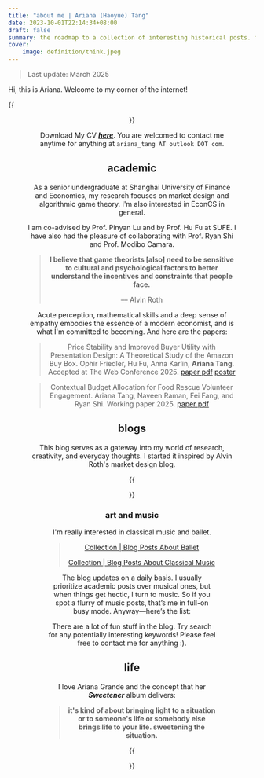 ```yaml
---
title: "about me | Ariana (Haoyue) Tang"
date: 2023-10-01T22:14:34+08:00
draft: false
summary: the roadmap to a collection of interesting historical posts. freshly updated.
cover:
    image: definition/think.jpeg
---
```


> Last update: March 2025

Hi, this is Ariana. Welcome to my corner of the internet!

{{<figure align="center" src="/bio/profile_photo.jpeg" caption="August, 2023, Stanford. Taken by a Canon EOS M50m2.">}}

Download My CV [***here***](/files/ariana_tang_cv.pdf). You are welcomed to contact me anytime for anything at `ariana_tang AT outlook DOT com`.

## academic

As a senior undergraduate at Shanghai University of Finance and Economics, my research focuses on market design and algorithmic game theory. I'm also interested in EconCS in general.

I am co-advised by Prof. Pinyan Lu and by Prof. Hu Fu at SUFE. I have also had the pleasure of collaborating with Prof. Ryan Shi and Prof. Modibo Camara.

> **I believe that game theorists [also] need to be sensitive to cultural and psychological factors to better understand the incentives and constraints that people face.**
>
> –– Alvin Roth

Acute perception, mathematical skills and a deep sense of empathy embodies the essence of a modern economist, and is what I'm committed to becoming. And here are the papers:

> Price Stability and Improved Buyer Utility with Presentation Design: A Theoretical Study of the Amazon Buy Box. Ophir Friedler, Hu Fu, Anna Karlin, **Ariana Tang**. Accepted at The Web Conference 2025. [paper pdf](/files/Friedler_et_al_PriceStabilityPresentation-WWW.pdf) [poster](/files/bottle_of_bubbles-poster.pdf)

> Contextual Budget Allocation for Food Rescue Volunteer Engagement. Ariana Tang, Naveen Raman, Fei Fang, and Ryan Shi. Working paper 2025. [paper pdf](/files/ContextualBudgetBandit4FoodRescue_Arxiv.pdf)

## blogs

This blog serves as a gateway into my world of research, creativity, and everyday thoughts. I started it inspired by Alvin Roth's market design blog.

{{<figure align="center" src="/tattooed_heart/al_and_chen_and_me.jpeg" caption="A picture of Al and me and Alex Chan, at the SITE session of behavioral econ, it kinda solidified my passion for market design. Pic taken 2023 summer." >}}

### art and music

I'm really interested in classical music and ballet.

> [Collection | Blog Posts About Ballet](/posts/ballet_posts_collection/)
>
> [Collection | Blog Posts About Classical Music](/posts/updated_classical_music_series/)

The blog updates on a daily basis. I usually prioritize academic posts over musical ones, but when things get hectic, I turn to music. So if you spot a flurry of music posts, that’s me in full-on busy mode. Anyway—here’s the list:

There are a lot of fun stuff in the blog. Try search for any potentially interesting keywords! Please feel free to contact me for anything :).

## life

I love Ariana Grande and the concept that her ***Sweetener*** album delivers:

> **it's kind of about bringing light to a situation or to someone's life or somebody else brings life to your life. sweetening the situation.**

{{<figure align="center" src="/tattooed_heart/work_ethic.jpeg" caption="the post about [***my work ethics***](/posts/b_graph/): the more authentic and genuine it is, the better it will work for you">}}
